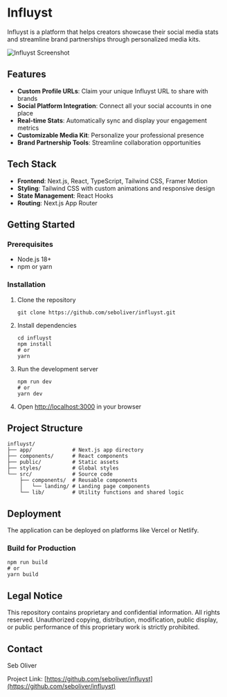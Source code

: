 # Influyst

Influyst is a platform that helps creators showcase their social media stats and streamline brand partnerships through personalized media kits.

![Influyst Screenshot](public/screenshot.png)

## Features

- **Custom Profile URLs**: Claim your unique Influyst URL to share with brands
- **Social Platform Integration**: Connect all your social accounts in one place
- **Real-time Stats**: Automatically sync and display your engagement metrics
- **Customizable Media Kit**: Personalize your professional presence
- **Brand Partnership Tools**: Streamline collaboration opportunities

## Tech Stack

- **Frontend**: Next.js, React, TypeScript, Tailwind CSS, Framer Motion
- **Styling**: Tailwind CSS with custom animations and responsive design
- **State Management**: React Hooks
- **Routing**: Next.js App Router

## Getting Started

### Prerequisites

- Node.js 18+ 
- npm or yarn

### Installation

1. Clone the repository
   ```
   git clone https://github.com/seboliver/influyst.git
   ```

2. Install dependencies
   ```
   cd influyst
   npm install
   # or
   yarn
   ```

3. Run the development server
   ```
   npm run dev
   # or
   yarn dev
   ```

4. Open [http://localhost:3000](http://localhost:3000) in your browser

## Project Structure

```
influyst/
├── app/             # Next.js app directory
├── components/      # React components
├── public/          # Static assets
├── styles/          # Global styles
└── src/             # Source code
    ├── components/  # Reusable components
    │   └── landing/ # Landing page components 
    └── lib/         # Utility functions and shared logic
```

## Deployment

The application can be deployed on platforms like Vercel or Netlify.

### Build for Production

```
npm run build
# or
yarn build
```

## Legal Notice

This repository contains proprietary and confidential information. All rights reserved.
Unauthorized copying, distribution, modification, public display, or public performance of this
proprietary work is strictly prohibited.

## Contact

Seb Oliver

Project Link: [https://github.com/seboliver/influyst](https://github.com/seboliver/influyst)
